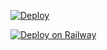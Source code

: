 [![Deploy](https://www.herokucdn.com/deploy/button.svg)](https://github.com/Luuna6/VsCodesHeroku)

[![Deploy on Railway](https://railway.app/button.svg)](https://railway.app/new/template?template=https://github.com/akuhnet/vscodehero)
